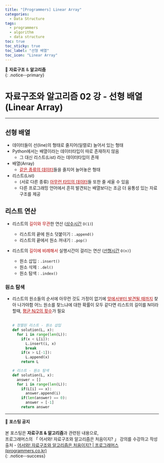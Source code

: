 ```yaml
---
title: "[Programmers] Linear Array"
categories:
  - Data Structure
tags:
  - programmers
  - algorithm
  - data structure
toc: true
toc_sticky: true
toc_label: "선형 배열"
toc_icon: "Linear Array"
---
```


📌 **자료구조** & **알고리즘**<br>
{: .notice--primary}

# 자료구조와 알고리즘 02 강 - 선형 배열 (Linear Array)

---

## 선형 배열

- 데이터들이 선(line)의 형태로 줄지어(일렬로) 늘어서 있는 형태
- Python에서는 배열이라는 데이터타입이 따로 존재하지 않음
  - 그 대신 리스트(List) 라는 데이터타입이 존재<br>
- 배열(Array)
  - <span style="color:#b40404"><u>같은 종류의 데이터</u></span>들을 줄지어 늘어놓은 형태<br>
- 리스트(List)
    - (서로 다른 종류) <span style="color:#b40404"><u>아무런 타입의 데이터</u></span>들 또한 줄 세울 수 있음
    - 다른 프로그래밍 언어에서 흔히 발견되는 배열보다는 조금 더 융통성 있는 자료구조를 제공<br>

## 리스트 연산
- 리스트의 <span style="color:#b40404">길이와 무관</span>한 연산 (<u>상수시간</u> `O(1)`)
  - 리스트의 끝에 원소 덧붙이기 : ```.append()```
  - 리스트의 끝에서 원소 꺼내기 : ```.pop()```<br>

- 리스트의 <span style="color:#b40404">길이에 비례해서</span> 실행시간이 걸리는 연산 (<u>선형시간</u> `O(n)`)
  - 원소 삽입 : ```.insert()```
  - 원소 삭제 : ```.del()```
  - 원소 탐색 : ```.index()```<br>

### 원소 탐색
- 리스트의 원소들의 순서에 아무런 것도 가정이 없기에 <span style="color:#b40404"><u>앞에서부터 발견될 때까지</u></span> 찾아 나가야함
어느 원소를 찾느냐에 대한 확률이 모두 같다면 리스트의 길이를 N이라 할때, <span style="color:#b40404"><u>평균 N/2의 횟수</u></span>가 필요<br><br>
  ```python
  # 정렬된 리스트 - 원소 삽입
  def solution(L, x):
    for i in range(len(L)):
      if(x < L[i]):
        L.insert(i, x)
        break
      if(x > L[-1]):
        L.append(x)
      return L
  ```
  ```python
  # 리스트 - 원소 탐색
  def solution(L, x):
    answer = []
    for i in range(len(L)):
      if(L[i] == x):
        answer.append(i)
      if(len(answer) == 0):
        answer = [-1]
      return answer
  ```
---



🔔 **포스팅 공지** <br><br>
본 포스팅은 **자료구조 & 알고리즘**과 관련된 내용으로,<br>
프로그래머스의 「 어서와! 자료구조와 알고리즘은 처음이지? 」 강의를 수강하고 작성
출처 - [어서와! 자료구조와 알고리즘은 처음이지? | 프로그래머스 (programmers.co.kr)](https://programmers.co.kr/learn/courses/57)<br>
{: .notice--success}